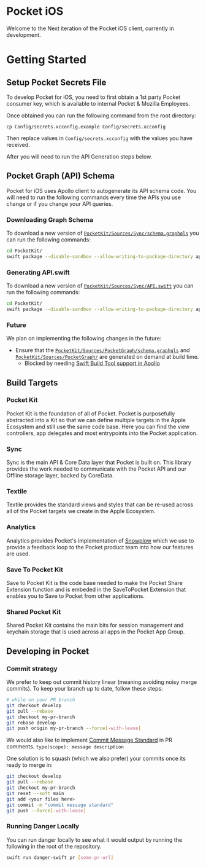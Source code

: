 # Pocket iOS

Welcome to the Next iteration of the Pocket iOS client, currently in development.

# Getting Started

## Setup Pocket Secrets File

To develop Pocket for iOS, you need to first obtain a 1st party Pocket consumer key, which is available to internal Pocket & Mozilla Employees.

Once obtained you can run the following command from the root directory:

```
cp Config/secrets.xcconfig.example Config/secrets.xcconfig
```

Then replace values in `Config/secrets.xcconfig` with the values you have received.

After you will need to run the API Generation steps below.

## Pocket Graph (API) Schema

Pocket for iOS uses Apollo client to autogenerate its API schema code. You will need to run the following commands every time the APIs you use change or if you change your API queries.

### Downloading Graph Schema

To download a new version of [`PocketKit/Sources/Sync/schema.graphqls`](./PocketKit/Sources/Sync/schema.graphqls) you can run the following commands:

```bash
cd PocketKit/
swift package --disable-sandbox --allow-writing-to-package-directory apollo-fetch-schema
```

### Generating API.swift

To download a new version of [`PocketKit/Sources/Sync/API.swift`](./PocketKit/Sources/Sync/API.swift) you can run the following commands:

```bash
cd PocketKit/
swift package --disable-sandbox --allow-writing-to-package-directory apollo-generate
```

### Future

We plan on implementing the following changes in the future:

- Ensure that the [`PocketKit/Sources/PocketGraph/schema.graphqls`](./PocketKit/Sources/PocketGraph/schema.graphqls) and [`PocketKit/Sources/PocketGraph/`](./PocketKit/Sources/PocketGraph/) are generated on demand at build time.
  - Blocked by needing [Swift Build Tool support in Apollo](https://github.com/apollographql/apollo-ios/pull/2464)

## Build Targets

### Pocket Kit

Pocket Kit is the foundation of all of Pocket. Pocket is purposefully abstracted into a Kit so that we can define multiple targets in the Apple Ecosystem and still use the same code base. Here you can find the view controllers, app delegates and most entrypoints into the Pocket application.

### Sync

Sync is the main API & Core Data layer that Pocket is built on. This library provides the work needed to communicate with the Pocket API and our Offline storage layer, backed by CoreData.

### Textile

Textile provides the standard views and styles that can be re-used across all of the Pocket targets we create in the Apple Ecosystem.

### Analytics

Analytics provides Pocket's implementation of [Snowplow](https://github.com/snowplow/) which we use to provide a feedback loop to the Pocket product team into how our features are used.

### Save To Pocket Kit

Save to Pocket Kit is the code base needed to make the Pocket Share Extension function and is embeded in the SaveToPocket Extension that enables you to Save to Pocket from other applications.

### Shared Pocket Kit

Shared Pocket Kit contains the main bits for session management and keychain storage that is used across all apps in the Pocket App Group.

## Developing in Pocket

### Commit strategy

We prefer to keep out commit history linear (meaning avoiding noisy merge
commits). To keep your branch up to date, follow these steps:

```bash
# while on your PR branch
git checkout develop
git pull --rebase
git checkout my-pr-branch
git rebase develop
git push origin my-pr-branch --force[-with-lease]
```

We would also like to implement [Commit Message Standard](https://www.conventionalcommits.org/en/v1.0.0/) in PR comments.
`type(scope): message description`

One solution is to squash (which we also prefer) your commits once its ready to merge in:

```bash
git checkout develop
git pull --rebase
git checkout my-pr-branch
git reset --soft main
git add <your files here>
git commit -m "commit message standard"
git push --force[-with-lease]
```

### Running Danger Locally

You can run danger locally to see what it would output by running the following in the root of the repository.

```bash
swift run danger-swift pr [some-pr-url]
```
